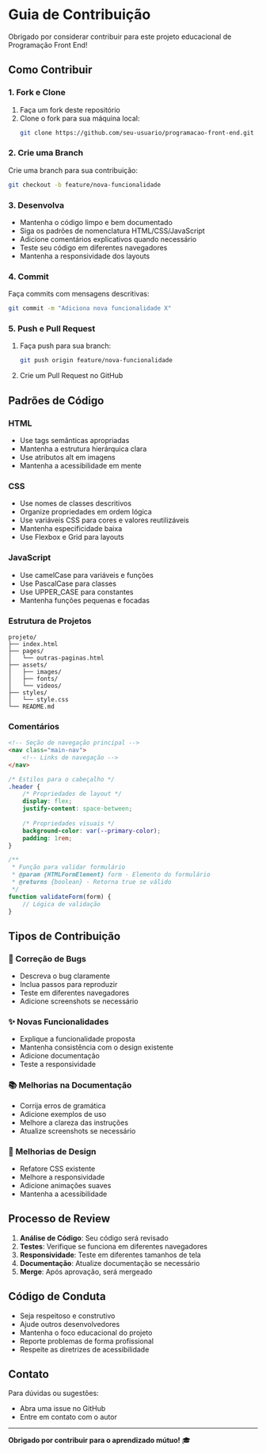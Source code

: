# Guia de Contribuição

Obrigado por considerar contribuir para este projeto educacional de Programação Front End!

## Como Contribuir

### 1. Fork e Clone

1. Faça um fork deste repositório
2. Clone o fork para sua máquina local:
   ```bash
   git clone https://github.com/seu-usuario/programacao-front-end.git
   ```

### 2. Crie uma Branch

Crie uma branch para sua contribuição:
```bash
git checkout -b feature/nova-funcionalidade
```

### 3. Desenvolva

- Mantenha o código limpo e bem documentado
- Siga os padrões de nomenclatura HTML/CSS/JavaScript
- Adicione comentários explicativos quando necessário
- Teste seu código em diferentes navegadores
- Mantenha a responsividade dos layouts

### 4. Commit

Faça commits com mensagens descritivas:
```bash
git commit -m "Adiciona nova funcionalidade X"
```

### 5. Push e Pull Request

1. Faça push para sua branch:
   ```bash
   git push origin feature/nova-funcionalidade
   ```

2. Crie um Pull Request no GitHub

## Padrões de Código

### HTML
- Use tags semânticas apropriadas
- Mantenha a estrutura hierárquica clara
- Use atributos alt em imagens
- Mantenha a acessibilidade em mente

### CSS
- Use nomes de classes descritivos
- Organize propriedades em ordem lógica
- Use variáveis CSS para cores e valores reutilizáveis
- Mantenha especificidade baixa
- Use Flexbox e Grid para layouts

### JavaScript
- Use camelCase para variáveis e funções
- Use PascalCase para classes
- Use UPPER_CASE para constantes
- Mantenha funções pequenas e focadas

### Estrutura de Projetos
```
projeto/
├── index.html
├── pages/
│   └── outras-paginas.html
├── assets/
│   ├── images/
│   ├── fonts/
│   └── videos/
├── styles/
│   └── style.css
└── README.md
```

### Comentários
```html
<!-- Seção de navegação principal -->
<nav class="main-nav">
    <!-- Links de navegação -->
</nav>
```

```css
/* Estilos para o cabeçalho */
.header {
    /* Propriedades de layout */
    display: flex;
    justify-content: space-between;
    
    /* Propriedades visuais */
    background-color: var(--primary-color);
    padding: 1rem;
}
```

```javascript
/**
 * Função para validar formulário
 * @param {HTMLFormElement} form - Elemento do formulário
 * @returns {boolean} - Retorna true se válido
 */
function validateForm(form) {
    // Lógica de validação
}
```

## Tipos de Contribuição

### 🐛 Correção de Bugs
- Descreva o bug claramente
- Inclua passos para reproduzir
- Teste em diferentes navegadores
- Adicione screenshots se necessário

### ✨ Novas Funcionalidades
- Explique a funcionalidade proposta
- Mantenha consistência com o design existente
- Adicione documentação
- Teste a responsividade

### 📚 Melhorias na Documentação
- Corrija erros de gramática
- Adicione exemplos de uso
- Melhore a clareza das instruções
- Atualize screenshots se necessário

### 🎨 Melhorias de Design
- Refatore CSS existente
- Melhore a responsividade
- Adicione animações suaves
- Mantenha a acessibilidade

## Processo de Review

1. **Análise de Código**: Seu código será revisado
2. **Testes**: Verifique se funciona em diferentes navegadores
3. **Responsividade**: Teste em diferentes tamanhos de tela
4. **Documentação**: Atualize documentação se necessário
5. **Merge**: Após aprovação, será mergeado

## Código de Conduta

- Seja respeitoso e construtivo
- Ajude outros desenvolvedores
- Mantenha o foco educacional do projeto
- Reporte problemas de forma profissional
- Respeite as diretrizes de acessibilidade

## Contato

Para dúvidas ou sugestões:
- Abra uma issue no GitHub
- Entre em contato com o autor

---

**Obrigado por contribuir para o aprendizado mútuo!** 🎓